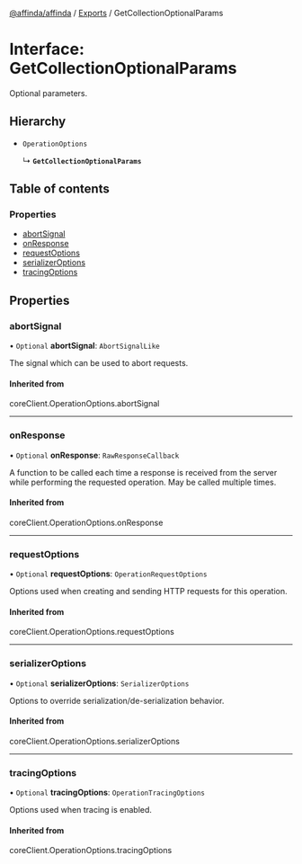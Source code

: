 [@affinda/affinda](../README.md) / [Exports](../modules.md) / GetCollectionOptionalParams

# Interface: GetCollectionOptionalParams

Optional parameters.

## Hierarchy

- `OperationOptions`

  ↳ **`GetCollectionOptionalParams`**

## Table of contents

### Properties

- [abortSignal](GetCollectionOptionalParams.md#abortsignal)
- [onResponse](GetCollectionOptionalParams.md#onresponse)
- [requestOptions](GetCollectionOptionalParams.md#requestoptions)
- [serializerOptions](GetCollectionOptionalParams.md#serializeroptions)
- [tracingOptions](GetCollectionOptionalParams.md#tracingoptions)

## Properties

### abortSignal

• `Optional` **abortSignal**: `AbortSignalLike`

The signal which can be used to abort requests.

#### Inherited from

coreClient.OperationOptions.abortSignal

___

### onResponse

• `Optional` **onResponse**: `RawResponseCallback`

A function to be called each time a response is received from the server
while performing the requested operation.
May be called multiple times.

#### Inherited from

coreClient.OperationOptions.onResponse

___

### requestOptions

• `Optional` **requestOptions**: `OperationRequestOptions`

Options used when creating and sending HTTP requests for this operation.

#### Inherited from

coreClient.OperationOptions.requestOptions

___

### serializerOptions

• `Optional` **serializerOptions**: `SerializerOptions`

Options to override serialization/de-serialization behavior.

#### Inherited from

coreClient.OperationOptions.serializerOptions

___

### tracingOptions

• `Optional` **tracingOptions**: `OperationTracingOptions`

Options used when tracing is enabled.

#### Inherited from

coreClient.OperationOptions.tracingOptions
